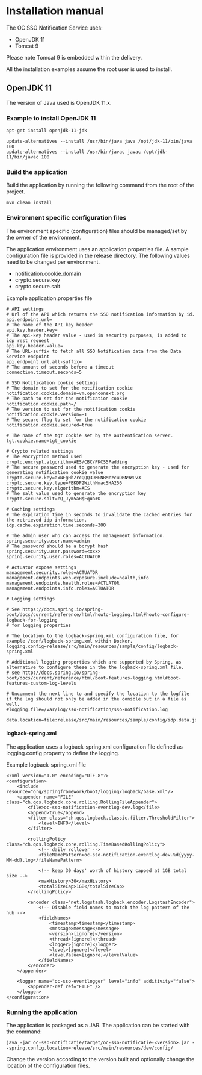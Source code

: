 # Installation manual

The OC SSO Notification Service uses:

- OpenJDK 11
- Tomcat 9

Please note Tomcat 9 is embedded within the delivery.

All the installation examples assume the root user is used to install.

## OpenJDK 11

The version of Java used is OpenJDK 11.x.

### Example to install OpenJDK 11
    apt-get install openjdk-11-jdk

	update-alternatives --install /usr/bin/java java /opt/jdk-11/bin/java 100
    update-alternatives --install /usr/bin/javac javac /opt/jdk-11/bin/javac 100

### Build the application

Build the application by running the following command from the root of the project.

    mvn clean install

### Environment specific configuration files

The environment specific (configuration) files should be managed/set by the owner of the environment.

The application environment uses an application.properties file. A sample configuration file is provided in the
release directory.
The following values need to be changed per environment.

- notification.cookie.domain
- crypto.secure.key
- crypto.secure.salt

Example application.properties file

    # API settings
    # Url of the API which returns the SSO notification information by id.
    api.endpoint.url=
    # The name of the API key header
    api.key.header.key=
    # The api-key header value - used in security purposes, is added to idp rest request
    api.key.header.value=
    # The URL-suffix to fetch all SSO Notification data from the Data Service endpoint
    api.endpoint.url.all-suffix=
    # The amount of seconds before a timeout
    connection.timeout.seconds=5

    # SSO Notification cookie settings
    # The domain to set for the notification cookie
    notification.cookie.domain=vm.openconext.org
    # The path to set for the notification cookie
    notification.cookie.path=/
    # The version to set for the notification cookie
    notification.cookie.version=-1
    # The secure flag to set for the notification cookie
    notification.cookie.secured=true
    
    # The name of the tgt cookie set by the authentication server.
    tgt.cookie.name=tgt_cookie
    
    # Crypto related settings
    # The encryption method used
    crypto.encrypt.algorithm=AES/CBC/PKCS5Padding
    # The secure password used to generate the encryption key - used for generating notification cookie value
    crypto.secure.key=axNEgHbZrcQQQ39MGNBMczcuDRN9WLv3
    crypto.secure.key.type=PBKDF2WithHmacSHA256
    crypto.secure.key.algorithm=AES
    # The salt value used to generate the encryption key
    crypto.secure.salt=cQ_Jym5aH$Fqua#D
    
    # Caching settings
    # The expiration time in seconds to invalidate the cached entries for the retrieved idp information.
    idp.cache.expiration.time.seconds=300
    
    # The admin user who can access the management information.
    spring.security.user.name=admin
    # The password should be a bcrypt hash
    spring.security.user.password=<xxx>
    spring.security.user.roles=ACTUATOR

    # Actuator expose settings
    management.security.roles=ACTUATOR
    management.endpoints.web.exposure.include=health,info
    management.endpoints.health.roles=ACTUATOR
    management.endpoints.info.roles=ACTUATOR
    
    # Logging settings
    
    # See https://docs.spring.io/spring-boot/docs/current/reference/html/howto-logging.html#howto-configure-logback-for-logging
    # for logging properties
    
    # The location to the logback-spring.xml configuration file, for example /conf/logback-spring.xml within Docker.
    logging.config=release/src/main/resources/sample/config/logback-spring.xml
    
    # Additional logging properties which are supported by Spring, as alternative to configure these in the the logback-spring.xml file.
    # see http://docs.spring.io/spring-boot/docs/current/reference/html/boot-features-logging.html#boot-features-custom-log-levels
    
    # Uncomment the next line to and specify the location to the logfile if the log should not only be added in the console but in a file as well.
    #logging.file=/var/log/sso-notification/sso-notification.log
    
    data.location=file:release/src/main/resources/sample/config/idp.data.json

#### logback-spring.xml

The application uses a logback-spring.xml configuration file defined as logging.config property to define the logging.

Example logback-spring.xml file

    <?xml version="1.0" encoding="UTF-8"?>
    <configuration>
        <include resource="org/springframework/boot/logging/logback/base.xml"/>
        <appender name="FILE" class="ch.qos.logback.core.rolling.RollingFileAppender">
            <file>oc-sso-notification-eventlog-dev.log</file>
            <append>true</append>
            <filter class="ch.qos.logback.classic.filter.ThresholdFilter">
                <level>INFO</level>
            </filter>
    
            <rollingPolicy class="ch.qos.logback.core.rolling.TimeBasedRollingPolicy">
                <!-- daily rollover -->
                <fileNamePattern>oc-sso-notification-eventlog-dev.%d{yyyy-MM-dd}.log</fileNamePattern>
    
                <!-- keep 30 days' worth of history capped at 1GB total size -->
                <maxHistory>30</maxHistory>
                <totalSizeCap>1GB</totalSizeCap>
            </rollingPolicy>
    
            <encoder class="net.logstash.logback.encoder.LogstashEncoder">
                <!-- Disable field names to match the log pattern of the hub -->
                <fieldNames>
                    <timestamp>timestamp</timestamp>
                    <message>message</message>
                    <version>[ignore]</version>
                    <thread>[ignore]</thread>
                    <logger>[ignore]</logger>
                    <level>[ignore]</level>
                    <levelValue>[ignore]</levelValue>
                </fieldNames>
            </encoder>
        </appender>
    
        <logger name="oc-sso-eventlogger" level="info" additivity="false">
            <appender-ref ref="FILE" />
        </logger>
    </configuration>

### Running the application

The application is packaged as a JAR. The application can be started with the command:

    java -jar oc-sso-notificatie/target/oc-sso-notificatie-<version>.jar --spring.config.location=release/src/main/resources/dev/config/
    
Change the version according to the version built and optionally change the location of the configuration files.